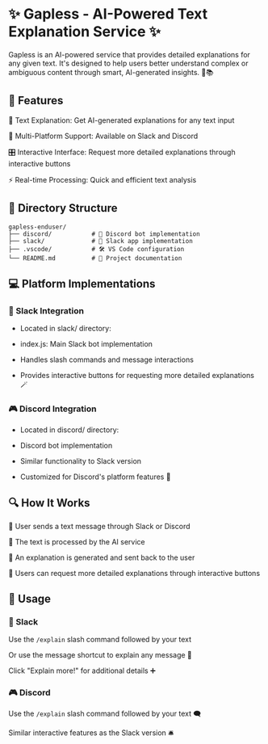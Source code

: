 # ✨ Gapless - AI-Powered Text Explanation Service ✨
Gapless is an AI-powered service that provides detailed explanations for any given text. It's designed to help users better understand complex or ambiguous content through smart, AI-generated insights. 🤖📚


## 🚀 Features
🧠 Text Explanation: Get AI-generated explanations for any text input

💬 Multi-Platform Support: Available on Slack and Discord

🎛️ Interactive Interface: Request more detailed explanations through interactive buttons

⚡ Real-time Processing: Quick and efficient text analysis


## 📁 Directory Structure
```
gapless-enduser/
├── discord/           # 📡 Discord bot implementation
├── slack/             # 💼 Slack app implementation
├── .vscode/           # 🛠️ VS Code configuration
└── README.md          # 📘 Project documentation
```

## 💻 Platform Implementations
### 🧵 Slack Integration
- Located in slack/ directory:

- index.js: Main Slack bot implementation

- Handles slash commands and message interactions

- Provides interactive buttons for requesting more detailed explanations 🪄

### 🎮 Discord Integration
- Located in discord/ directory:

- Discord bot implementation

- Similar functionality to Slack version

- Customized for Discord's platform features 🎯


## 🔍 How It Works
📝 User sends a text message through Slack or Discord

🤖 The text is processed by the AI service

📩 An explanation is generated and sent back to the user

🔁 Users can request more detailed explanations through interactive buttons


## 🧪 Usage
### 💼 Slack
Use the ```/explain``` slash command followed by your text

Or use the message shortcut to explain any message 📌

Click "Explain more!" for additional details ➕

### 🎮 Discord
Use the ```/explain``` slash command followed by your text 🗨️

Similar interactive features as the Slack version 🛎️
